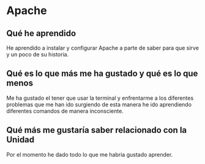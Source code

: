 # Apache
## Qué he aprendido
He aprendido a instalar y configurar Apache a parte de saber para que sirve y un poco de su historia.
## Qué es lo que más me ha gustado y qué es lo que menos
Me ha gustado el tener que usar la terminal y enfrentarme a los diferentes problemas que me han ido surgiendo de esta manera he ido aprendiendo diferentes comandos de manera inconsciente.
## Qué más me gustaría saber relacionado con la Unidad
Por el momento he dado todo lo que me habria gustado aprender.
